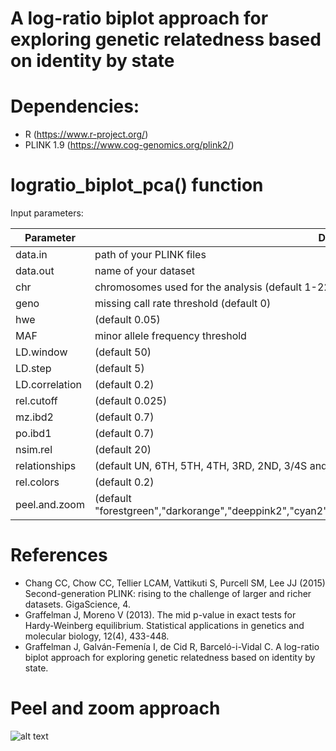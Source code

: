 # A log-ratio biplot approach for exploring genetic relatedness based on identity by state

# Dependencies:

- R (https://www.r-project.org/)
- PLINK 1.9 (https://www.cog-genomics.org/plink2/)

# logratio_biplot_pca() function

Input parameters:

| Parameter  | Description |
| ------------- | ------------- |
| data.in  | path of your PLINK files   |
| data.out  |  name of your dataset  |
| chr  | chromosomes used for the analysis (default 1-22)  |
| geno  | missing call rate threshold (default 0) |
| hwe  | (default 0.05)  |
| MAF  | minor allele frequency threshold   |
| LD.window  |  (default 50) |
| LD.step  | (default 5)  |
| LD.correlation  | (default 0.2)  |
| rel.cutoff  | (default 0.025)  |
| mz.ibd2  | (default 0.7)  |
| po.ibd1  | (default 0.7)  |
| nsim.rel | (default 20)  |
| relationships  | (default UN, 6TH, 5TH, 4TH, 3RD, 2ND, 3/4S and FS)  |
| rel.colors  | (default 0.2)  |
| peel.and.zoom  | (default "forestgreen","darkorange","deeppink2","cyan2","darkgoldenrod2","darkorchid2","black","dodgerblue2") |

# References

- Chang CC, Chow CC, Tellier LCAM, Vattikuti S, Purcell SM, Lee JJ (2015) Second-generation PLINK: rising to the challenge of larger and richer datasets. GigaScience, 4.
- Graffelman J, Moreno V (2013). The mid p-value in exact tests for Hardy-Weinberg equilibrium. Statistical applications in genetics and molecular biology, 12(4), 433-448.
- Graffelman J, Galván-Femenía I, de Cid R, Barceló-i-Vidal C. A log-ratio biplot approach for exploring genetic relatedness based on identity by state. 

# Peel and zoom approach

![alt text](https://github.com/ivangalvan/logratio_biplot_pca/blob/master/plots/CEU_population_logratio_biplot_pca_peel_and_zoom.png)

